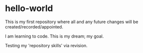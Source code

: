 # hello-world
This is my first repository where all and any future changes will be created/recorded/appointed.

I am learning to code. This is my dream; my goal.

Testing my 'repository skills' via revision.
